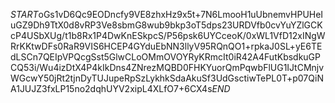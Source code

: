 $START$oGs1vD6Qc9EODncfy9VE8zhxHz9x5t+7N6LmooH1uUbnemvHPUHeIuGZ9Dh9TtX0d8vRP3Ve8sbmG8wub9bkp3oT5dps23URDVfb0cvYuYZlGCKcP4USbXUg/t1b8Rx1P4DwKnESkpcS/P56psk6UYCceoK/0xWL1VfD12xINgWRrKKtwDFs0RaR9VIS6HCEP4GYduEbNN3llyV95RQnQO1+rpkaJ0SL+yE6TEdLSCn7QEIpVPQcgSst5GlwCLoOMmOVOYRyKRmcIt0iR42A4FutKbsdkuGPCQ53i/Wu4izDtX4P4kIkDns4ZNrezMQBD0FHKYuorQmPqwbFlUG1IJtCMnjvWGcwY50jRt2tjnDyTUJupeRpSzLykhkSdaAkuSf3UdGsctiwTePL0T+p07QiNA1JUJZ3fxLP15no2dqhUYV2xipL4XLfO7+6CX4s$END$